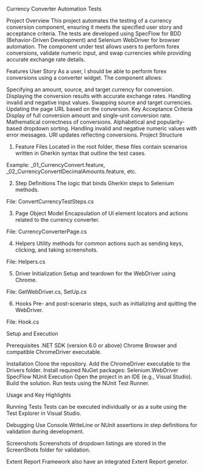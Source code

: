 Currency Converter Automation Tests

Project Overview
This project automates the testing of a currency conversion component, ensuring it meets the specified user story and acceptance criteria. The tests are developed using SpecFlow for BDD (Behavior-Driven Development) and Selenium WebDriver for browser automation. The component under test allows users to perform forex conversions, validate numeric input, and swap currencies while providing accurate exchange rate details.

Features
User Story
As a user, I should be able to perform forex conversions using a converter widget. The component allows:

Specifying an amount, source, and target currency for conversion.
Displaying the conversion results with accurate exchange rates.
Handling invalid and negative input values.
Swapping source and target currencies.
Updating the page URL based on the conversion.
Key Acceptance Criteria
Display of full conversion amount and single-unit conversion rate.
Mathematical correctness of conversions.
Alphabetical and popularity-based dropdown sorting.
Handling invalid and negative numeric values with error messages.
URI updates reflecting conversions.
Project Structure

1. Feature Files
Located in the root folder, these files contain scenarios written in Gherkin syntax that outline the test cases.

Example: _01_CurrencyConvert.feature, _02_CurrencyConvertIDecimalAmounts.feature, etc.

2. Step Definitions
The logic that binds Gherkin steps to Selenium methods.

File: ConvertCurrencyTestSteps.cs

3. Page Object Model
Encapsulation of UI element locators and actions related to the currency converter.

File: CurrencyConverterPage.cs

4. Helpers
Utility methods for common actions such as sending keys, clicking, and taking screenshots.

File: Helpers.cs

5. Driver Initialization
Setup and teardown for the WebDriver using Chrome.

File: GetWebDriver.cs, SetUp.cs

6. Hooks
Pre- and post-scenario steps, such as initializing and quitting the WebDriver.

File: Hook.cs

Setup and Execution

Prerequisites
.NET SDK (version 6.0 or above)
Chrome Browser and compatible ChromeDriver executable.

Installation
Clone the repository.
Add the ChromeDriver executable to the Drivers folder.
Install required NuGet packages:
	Selenium.WebDriver
	SpecFlow
	NUnit
Execution
Open the project in an IDE (e.g., Visual Studio).
Build the solution.
Run tests using the NUnit Test Runner.

Usage and Key Highlights

Running Tests
Tests can be executed individually or as a suite using the Test Explorer in Visual Studio.

Debugging
Use Console.WriteLine or NUnit assertions in step definitions for validation during development.

Screenshots
Screenshots of dropdown listings are stored in the ScreenShots folder for validation.

Extent Report
Framework also have an integrated Extent Report genetor.